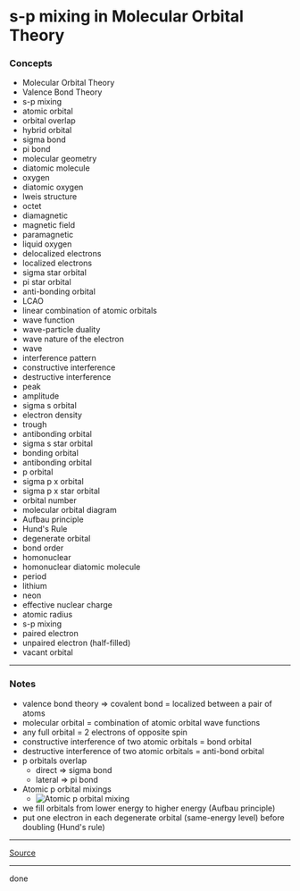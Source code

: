 # s-p mixing in Molecular Orbital Theory

### Concepts

- Molecular Orbital Theory
- Valence Bond Theory
- s-p mixing
- atomic orbital
- orbital overlap
- hybrid orbital
- sigma bond
- pi bond
- molecular geometry
- diatomic molecule
- oxygen
- diatomic oxygen
- lweis structure
- octet
- diamagnetic
- magnetic field
- paramagnetic
- liquid oxygen
- delocalized electrons
- localized electrons
- sigma star orbital
- pi star orbital
- anti-bonding orbital
- LCAO
- linear combination of atomic orbitals
- wave function
- wave-particle duality
- wave nature of the electron
- wave
- interference pattern
- constructive interference
- destructive interference
- peak
- amplitude
- sigma s orbital
- electron density
- trough
- antibonding orbital
- sigma s star orbital
- bonding orbital
- antibonding orbital
- p orbital
- sigma p x orbital
- sigma p x star orbital
- orbital number
- molecular orbital diagram
- Aufbau principle
- Hund's Rule
- degenerate orbital
- bond order
- homonuclear
- homonuclear diatomic molecule
- period
- lithium
- neon
- effective nuclear charge
- atomic radius
- s-p mixing
- paired electron
- unpaired electron (half-filled)
- vacant orbital

---

### Notes

- valence bond theory => covalent bond = localized between a pair of atoms
- molecular orbital = combination of atomic orbital wave functions
- any full orbital = 2 electrons of opposite spin
- constructive interference of two atomic orbitals = bond orbital
- destructive interference of two atomic orbitals = anti-bond orbital
- p orbitals overlap
    - direct => sigma bond
    - lateral => pi bond
- Atomic p orbital mixings
    - ![Atomic p orbital mixing](https://latex.codecogs.com/svg.image?\sigma_{px},\sigma^*_{px},\pi_{py},\pi^*_{py},\pi_{pz},\pi^*_{pz})
- we fill orbitals from lower energy to higher energy (Aufbau principle)
- put one electron in each degenerate orbital (same-energy level) before doubling (Hund's rule)

---

[Source](https://youtu.be/I2k61JMk71M)

---

done